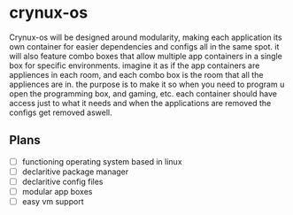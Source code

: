 # crynux-os
Crynux-os will be designed around modularity, making each application its own container for easier dependencies and configs all in the same spot. it will also feature combo boxes that allow multiple app containers in a single box for specific environments. imagine it as if the app containers are appliences in each room, and each combo box is the room that all the appliences are in. the purpose is to make it so when you need to program u open the programming box, and gaming, etc. each container should have access just to what it needs and when the applications are removed the configs get removed aswell.
## Plans
- [ ] functioning operating system based in linux
- [ ] declaritive package manager
- [ ] declaritive config files
- [ ] modular app boxes
- [ ] easy vm support
